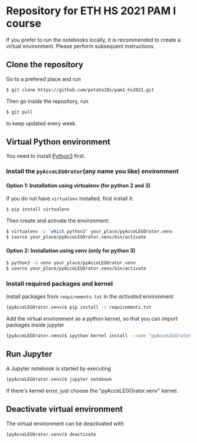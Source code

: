 # Repository for ETH HS 2021 PAM I course
If you prefer to run the notebooks locally, it is recommended to create a virtual environment. Please perform subsequent instructions.

## Clone the repository
Go to a prefered place and run
```bash
$ git clone https://github.com/potato18z/pam1-hs2021.git
```
Then go inside the repository, run
```bash
$ git pull
```
to keep updated every week.

## Virtual Python environment
You need to install [Python3](https://www.python.org/) first.
### Install the ```pyAcceLEGOrator```(any name you like) environment
#### Option 1: Installation using virtualenv (for python 2 and 3)
If you do not have ```virtualenv``` installed, first install it:
```bash
$ pip install virtualenv
```

Then create and activate the environment:
```bash
$ virtualenv -p `which python3` your_place/pyAcceLEGOrator.venv
$ source your_place/pyAcceLEGOrator.venv/bin/activate
```
#### Option 2: Installation using venv (only for python 3)
```bash
$ python3 -m venv your_place/pyAcceLEGOrator.venv
$ source your_place/pyAcceLEGOrator.venv/bin/activate
```
### Install required packages and kernel
Install packages from `requirements.txt` in the *activated* environment

```bash
(pyAcceLEGOrator.venv)$ pip install -r requirements.txt
```

Add the virtual environment as a python kernel, so that you can import packages inside jupyter
```bash
(pyAcceLEGOrator.venv)$ ipython kernel install --name "pyAcceLEGOrator.venv" --user
```

## Run Jupyter
A Jupyter notebook is started by executing

```bash
(pyAcceLEGOrator.venv)$ jupyter notebook
```
If there's kernel error, just choose the "pyAcceLEGOrator.venv" kernel.

## Deactivate virtual environment
The virtual environment can be deactivated with

```bash
(pyAcceLEGOrator.venv)$ deactivate
```
